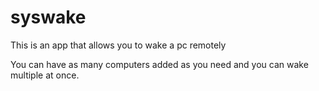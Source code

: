 # syswake
This is an app that allows you to wake a pc remotely

You can have as many computers added as you need and you can wake multiple at once.
